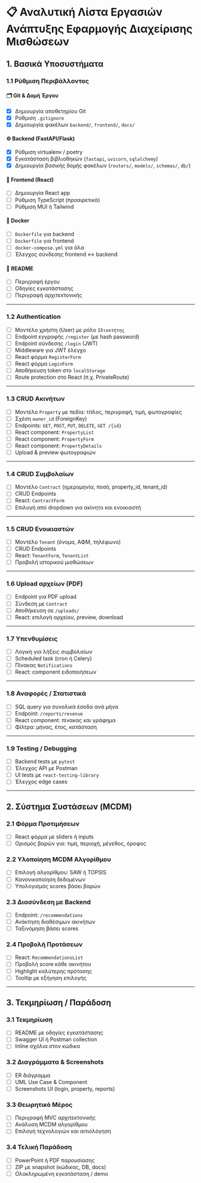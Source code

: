 # 📋 Αναλυτική Λίστα Εργασιών Ανάπτυξης Εφαρμογής Διαχείρισης Μισθώσεων

## 1. Βασικά Υποσυστήματα

### 1.1 Ρύθμιση Περιβάλλοντος

#### 🗂 Git & Δομή Έργου
- [X] Δημιουργία αποθετηρίου Git
- [X] Ρύθμιση `.gitignore`
- [X] Δημιουργία φακέλων `backend/`, `frontend/`, `docs/`

#### ⚙️ Backend (FastAPI/Flask)
- [X] Ρύθμιση virtualenv / poetry
- [X] Εγκατάσταση βιβλιοθηκών (`fastapi`, `uvicorn`, `sqlalchemy`)
- [X] Δημιουργία βασικής δομής φακέλων (`routers/`, `models/`, `schemas/`, `db/`)

#### 🎨 Frontend (React)
- [ ] Δημιουργία React app
- [ ] Ρύθμιση TypeScript (προαιρετικά)
- [ ] Ρύθμιση MUI ή Tailwind

#### 🐳 Docker
- [ ] `Dockerfile` για backend
- [ ] `Dockerfile` για frontend
- [ ] `docker-compose.yml` για όλα
- [ ] Έλεγχος σύνδεσης frontend ↔ backend

#### 📝 README
- [ ] Περιγραφή έργου
- [ ] Οδηγίες εγκατάστασης
- [ ] Περιγραφή αρχιτεκτονικής

---

### 1.2 Authentication

- [ ] Μοντέλο χρήστη (User) με ρόλο `Ιδιοκτήτης`
- [ ] Endpoint εγγραφής `/register` (με hash password)
- [ ] Endpoint σύνδεσης `/login` (JWT)
- [ ] Middleware για JWT έλεγχο
- [ ] React φόρμα `RegisterForm`
- [ ] React φόρμα `LoginForm`
- [ ] Αποθήκευση token στο `localStorage`
- [ ] Route protection στο React (π.χ. PrivateRoute)

---

### 1.3 CRUD Ακινήτων

- [ ] Μοντέλο `Property` με πεδία: τίτλος, περιγραφή, τιμή, φωτογραφίες
- [ ] Σχέση `owner_id` (ForeignKey)
- [ ] Endpoints: `GET`, `POST`, `PUT`, `DELETE`, `GET /{id}`
- [ ] React component: `PropertyList`
- [ ] React component: `PropertyForm`
- [ ] React component: `PropertyDetails`
- [ ] Upload & preview φωτογραφιών

---

### 1.4 CRUD Συμβολαίων

- [ ] Μοντέλο `Contract` (ημερομηνία, ποσό, property_id, tenant_id)
- [ ] CRUD Endpoints
- [ ] React: `ContractForm`
- [ ] Επιλογή από dropdown για ακίνητο και ενοικιαστή

---

### 1.5 CRUD Ενοικιαστών

- [ ] Μοντέλο `Tenant` (όνομα, ΑΦΜ, τηλέφωνο)
- [ ] CRUD Endpoints
- [ ] React: `TenantForm`, `TenantList`
- [ ] Προβολή ιστορικού μισθώσεων

---

### 1.6 Upload αρχείων (PDF)

- [ ] Endpoint για PDF upload
- [ ] Σύνδεση με `Contract`
- [ ] Αποθήκευση σε `/uploads/`
- [ ] React: επιλογή αρχείου, preview, download

---

### 1.7 Υπενθυμίσεις

- [ ] Λογική για λήξεις συμβολαίων
- [ ] Scheduled task (cron ή Celery)
- [ ] Πίνακας `Notifications`
- [ ] React: component ειδοποιήσεων

---

### 1.8 Αναφορές / Στατιστικά

- [ ] SQL query για συνολικά έσοδα ανά μήνα
- [ ] Endpoint: `/reports/revenue`
- [ ] React component: πίνακας και γράφημα
- [ ] Φίλτρα: μήνας, έτος, κατάσταση

---

### 1.9 Testing / Debugging

- [ ] Backend tests με `pytest`
- [ ] Έλεγχος API με Postman
- [ ] UI tests με `react-testing-library`
- [ ] Έλεγχος edge cases

---

## 2. Σύστημα Συστάσεων (MCDM)

### 2.1 Φόρμα Προτιμήσεων

- [ ] React φόρμα με sliders ή inputs
- [ ] Ορισμός βαρών για: τιμή, περιοχή, μέγεθος, όροφος

### 2.2 Υλοποίηση MCDM Αλγορίθμου

- [ ] Επιλογή αλγορίθμου: SAW ή TOPSIS
- [ ] Κανονικοποίηση δεδομένων
- [ ] Υπολογισμός scores βάσει βαρών

### 2.3 Διασύνδεση με Backend

- [ ] Endpoint: `/recommendations`
- [ ] Ανάκτηση διαθέσιμων ακινήτων
- [ ] Ταξινόμηση βάσει scores

### 2.4 Προβολή Προτάσεων

- [ ] React: `RecommendationsList`
- [ ] Προβολή score κάθε ακινήτου
- [ ] Highlight καλύτερης πρότασης
- [ ] Tooltip με εξήγηση επιλογής

---

## 3. Τεκμηρίωση / Παράδοση

### 3.1 Τεκμηρίωση

- [ ] README με οδηγίες εγκατάστασης
- [ ] Swagger UI ή Postman collection
- [ ] Inline σχόλια στον κώδικα

### 3.2 Διαγράμματα & Screenshots

- [ ] ER διάγραμμα
- [ ] UML Use Case & Component
- [ ] Screenshots UI (login, property, reports)

### 3.3 Θεωρητικό Μέρος

- [ ] Περιγραφή MVC αρχιτεκτονικής
- [ ] Ανάλυση MCDM αλγορίθμου
- [ ] Επιλογή τεχνολογιών και αιτιολόγηση

### 3.4 Τελική Παράδοση

- [ ] PowerPoint ή PDF παρουσίασης
- [ ] ZIP με snapshot (κώδικας, DB, docs)
- [ ] Ολοκληρωμένη εγκατάσταση / demo